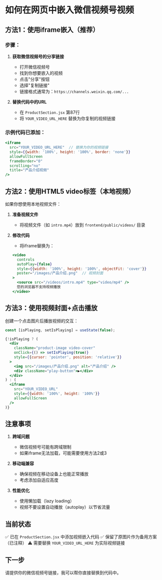 # 如何在网页中嵌入微信视频号视频

## 方法1：使用iframe嵌入（推荐）

### 步骤：

1. **获取微信视频号的分享链接**
   - 打开微信视频号
   - 找到你想要嵌入的视频
   - 点击"分享"按钮
   - 选择"复制链接"
   - 链接格式通常为：`https://channels.weixin.qq.com/...`

2. **替换代码中的URL**
   - 在 `ProductSection.jsx` 第87行
   - 将 `YOUR_VIDEO_URL_HERE` 替换为你复制的视频链接

### 示例代码已添加：
```jsx
<iframe
  src="YOUR_VIDEO_URL_HERE"  // 替换为你的视频链接
  style={{width: '100%', height: '100%', border: 'none'}}
  allowFullScreen
  frameBorder="0"
  scrolling="no"
  title="产品介绍视频"
/>
```

## 方法2：使用HTML5 video标签（本地视频）

如果你想使用本地视频文件：

1. **准备视频文件**
   - 将视频文件（如 `intro.mp4`）放到 `frontend/public/videos/` 目录

2. **修改代码**
   - 将iframe替换为：
   ```jsx
   <video
     controls
     autoPlay={false}
     style={{width: '100%', height: '100%', objectFit: 'cover'}}
     poster="/images/产品介绍.png"  // 视频封面
   >
     <source src="/videos/intro.mp4" type="video/mp4" />
     您的浏览器不支持视频播放
   </video>
   ```

## 方法3：使用视频封面+点击播放

创建一个点击图片后播放视频的交互：

```jsx
const [isPlaying, setIsPlaying] = useState(false);

{!isPlaying ? (
  <div
    className="product-image video-cover"
    onClick={() => setIsPlaying(true)}
    style={{cursor: 'pointer', position: 'relative'}}
  >
    <img src="/images/产品介绍.png" alt="产品介绍" />
    <div className="play-button">▶</div>
  </div>
) : (
  <iframe
    src="YOUR_VIDEO_URL"
    style={{width: '100%', height: '100%'}}
    allowFullScreen
  />
)}
```

## 注意事项

1. **跨域问题**
   - 微信视频号可能有跨域限制
   - 如果iframe无法加载，可能需要使用方法2或3

2. **移动端兼容**
   - 确保视频在移动设备上也能正常播放
   - 考虑添加自适应高度

3. **性能优化**
   - 使用懒加载（lazy loading）
   - 视频不要设置自动播放（autoplay）以节省流量

## 当前状态

✅ 已在 `ProductSection.jsx` 中添加视频嵌入代码
✅ 保留了原图片作为备用方案（已注释）
⚠️ 需要替换 `YOUR_VIDEO_URL_HERE` 为实际视频链接

## 下一步

请提供你的微信视频号链接，我可以帮你直接替换到代码中。
